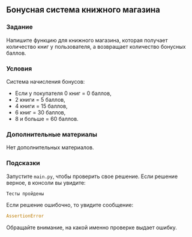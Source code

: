 ## Бонусная система книжного магазина

### Задание
Напишите функцию для книжного магазина, которая получает количество книг у пользователя, а возвращает количество бонусных баллов.

### Условия

Система начисления бонусов:
* Если у покупателя 0 книг = 0 баллов,
* 2 книги = 5 баллов,
* 4 книги = 15 баллов,
* 6 книг = 30 баллов,
* 8 и больше = 60 баллов.


### Дополнительные материалы

Нет дополнительных материалов.


### Подсказки

Запустите `main.py`, чтобы проверить свое решение.
Если решение верное, в консоли вы увидите:

```python
Тесты пройдены
```
Если решение ошибочно, то увидите сообщение:
```python
AssertionError
```
Обращайте внимание, на какой именно проверке выдает ошибку.

